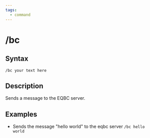 ```yaml
---
tags:
  - command
---
```


# /bc

## Syntax

<!--cmd-syntax-start-->
```eqcommand
/bc your text here
```
<!--cmd-syntax-end-->

## Description

<!--cmd-desc-start-->
Sends a message to the EQBC server.
<!--cmd-desc-end-->

## Examples

- Sends the message "hello world" to the eqbc server
<code>/bc hello world</code>